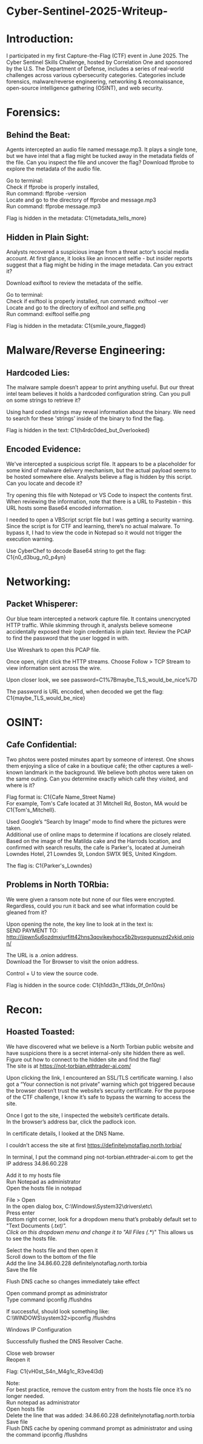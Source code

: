 # Cyber-Sentinel-2025-Writeup-

# Introduction:
I participated in my first Capture-the-Flag (CTF) event in June 2025. The Cyber Sentinel Skills Challenge, hosted by Correlation One and sponsored by the U.S. The Department of Defense, includes a series of real-world challenges across various cybersecurity categories. Categories include forensics, malware/reverse engineering, networking & reconnaissance, open-source intelligence gathering (OSINT), and web security.

# Forensics:

## Behind the Beat:
Agents intercepted an audio file named message.mp3. It plays a single tone, but we have intel that a flag might be tucked away in the metadata fields of the file. Can you inspect the file and uncover the flag?
Download ffprobe to explore the metadata of the audio file. 

Go to terminal:  
Check if ffprobe is properly installed,   
Run command: ffprobe -version  
Locate and go to the directory of ffprobe and message.mp3  
Run command: ffprobe message.mp3  

Flag is hidden in the metadata: C1{metadata_tells_more}

## Hidden in Plain Sight:
Analysts recovered a suspicious image from a threat actor’s social media account. At first glance, it looks like an innocent selfie - but insider reports suggest that a flag might be hiding in the image metadata. Can you extract it?

Download exiftool to review the metadata of the selfie.

Go to terminal:  
Check if exiftool is properly installed, run command: exiftool -ver  
Locate and go to the directory of exiftool and selfie.png  
Run command: exiftool selfie.png  

Flag is hidden in the metadata: C1{smile_youre_flagged}

# Malware/Reverse Engineering:

## Hardcoded Lies:
The malware sample doesn’t appear to print anything useful. But our threat intel team believes it holds a hardcoded configuration string. Can you pull on some strings to retrieve it?

Using hard coded strings may reveal information about the binary. We need to search for these 'strings' inside of the binary to find the flag.

Flag is hidden in the text: C1{h4rdc0ded_but_0verlooked}

## Encoded Evidence:
We've intercepted a suspicious script file. It appears to be a placeholder for some kind of malware delivery mechanism, but the actual payload seems to be hosted somewhere else. Analysts believe a flag is hidden by this script. Can you locate and decode it?

Try opening this file with Notepad or VS Code to inspect the contents first. When reviewing the information, note that there is a URL to Pastebin - this URL hosts some Base64 encoded information.

I needed to open a VBScript script file but I was getting a security warning. 
Since the script is for CTF and learning, there’s no actual malware. 
To bypass it, I had to view the code in Notepad so it would not trigger the execution warning.

Use CyberChef to decode Base64 string to get the flag: C1{n0_d3bug_n0_p4yn}

# Networking:

## Packet Whisperer:
Our blue team intercepted a network capture file. It contains unencrypted HTTP traffic. While skimming through it, analysts believe someone accidentally exposed their login credentials in plain text. Review the PCAP to find the password that the user logged in with.

Use Wireshark to open this PCAP file. 

Once open, right click the HTTP streams. Choose Follow > TCP Stream to view information sent across the wire.

Upon closer look, we see password=C1%7Bmaybe_TLS_would_be_nice%7D

The password is URL encoded, when decoded we get the flag: C1{maybe_TLS_would_be_nice}

# OSINT:

## Cafe Confidential:
Two photos were posted minutes apart by someone of interest. One shows them enjoying a slice of cake in a boutique café; the other captures a well-known landmark in the background. We believe both photos were taken on the same outing. Can you determine exactly which café they visited, and where is it?

Flag format is: C1{Cafe Name_Street Name}  
For example, Tom's Cafe located at 31 Mitchell Rd, Boston, MA would be C1{Tom's_Mitchell}.

Used Google’s “Search by Image” mode to find where the pictures were taken.  
Additional use of online maps to determine if locations are closely related.   
Based on the image of the Matilda cake and the Harrods location, and confirmed with search results, the cafe is Parker's, located at Jumeirah Lowndes Hotel, 21 Lowndes St, London SW1X 9ES, United Kingdom.

The flag is: C1{Parker's_Lowndes}

## Problems in North TORbia:
We were given a ransom note but none of our files were encrypted. Regardless, could you run it back and see what information could be gleaned from it?

Upon opening the note, the key line to look at in the text is:  
SEND PAYMENT TO:  
http://jjpwn5u6ozdmxjurfitt42hns3qovikeyhocx5b2byoxgupnuzd2vkid.onion/

The URL is a .onion address.  
Download the Tor Browser to visit the onion address.

Control + U to view the source code.

Flag is hidden in the source code: C1{h1dd3n_f13lds_0f_0n10ns}

# Recon:

## Hoasted Toasted:
We have discovered what we believe is a North Torbian public website and have suspicions there is a secret internal-only site hidden there as well. Figure out how to connect to the hidden site and find the flag!   
The site is at https://not-torbian.ethtrader-ai.com/  

Upon clicking the link, I encountered an SSL/TLS certificate warning. I also got a “Your connection is not private” warning which got triggered because the browser doesn’t trust the website’s security certificate. For the purpose of the CTF challenge, I know it’s safe to bypass the warning to access the site.

Once I got to the site, I inspected the website’s certificate details.   
In the browser’s address bar, click the padlock icon. 

In certificate details, I looked at the DNS Name.

I couldn’t access the site at first https://definitelynotaflag.north.torbia/

In terminal, I put the command ping not-torbian.ethtrader-ai.com to get the IP address 34.86.60.228

Add it to my hosts file  
Run Notepad as administrator  
Open the hosts file in notepad

File > Open  
In the open dialog box, C:\Windows\System32\drivers\etc\  
Press enter  
Bottom right corner, look for a dropdown menu that’s probably default set to  "Text Documents (*.txt)".   
Click on this dropdown menu and change it to "All Files (*.*)" This allows us to see the hosts file.

Select the hosts file and then open it  
Scroll down to the bottom of the file  
Add the line 34.86.60.228 definitelynotaflag.north.torbia    
Save the file

Flush DNS cache so changes immediately take effect  

Open command prompt as administrator   
Type command ipconfig /flushdns

If successful, should look something like:   
C:\WINDOWS\system32>ipconfig /flushdns

Windows IP Configuration

Successfully flushed the DNS Resolver Cache.

Close web browser  
Reopen it

Flag: C1{vH0st_S4n_M4g1c_R3ve4l3d}

Note:  
For best practice, remove the custom entry from the hosts file once it’s no longer needed.    
Run notepad as administrator  
Open hosts file  
Delete the line that was added: 34.86.60.228 definitelynotaflag.north.torbia  
Save file  
Flush DNS cache by opening command prompt as administrator and using the command ipconfig /flushdns

